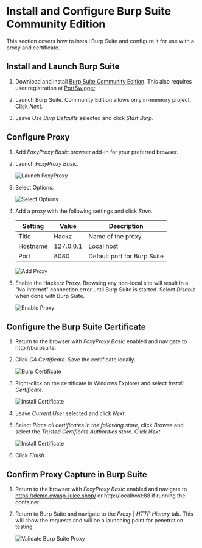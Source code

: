 # Install and Configure Burp Suite Community Edition

This section covers how to install Burp Suite and configure it for use with a proxy and certificate.

## Install and Launch Burp Suite

1. Download and install [Burp Suite Community Edition](https://portswigger.net/burp/releases#community). This also requires user registration at [PortSwigger](https://portswigger.net).

1. Launch Burp Suite. Community Edition allows only in-memory project. Click _Next_.

1. Leave _Use Burp Defaults_ selected and click _Start Burp_. 

## Configure Proxy

1. Add _FoxyProxy Basic_ browser add-in for your preferred browser.

1. Launch _FoxyProxy Basic_.

    ![Launch FoxyProxy](./images/FoxyProxy00.png "FoxyProxy extension")

1. Select Options.

    ![Select Options](./images/FoxyProxy01.png "Select Options")

1. Add a proxy with the following settings and click _Save_.  
  
    | Setting  | Value | Description |
    | -------- | ------- | ------- | 
    | Title | Hackz | Name of the proxy |
    | Hostname | 127.0.0.1 | Local host |
    | Port | 8080 | Default port for Burp Suite |

    ![Add Proxy](./images/FoxyProxy02.png "Add Proxy")

1. Enable the Hackerz Proxy. Browsing any non-local site will result in a "No Internet" connection error until Burp Suite is started. Select _Disable_ when done with Burp Suite.

    ![Enable Proxy](./images/FoxyProxy03.png "Enable Proxy")

## Configure the Burp Suite Certificate

1. Return to the browser with _FoxyProxy Basic_ enabled and navigate to http://burpsuite.

1. Click _CA Certificate_. Save the certificate locally.

    ![Burp Certificate](./images/BurpCert00.png "Burp Certificate")

1. Right-click on the certificate in Windows Explorer and select _Install Certificate_.

    ![Install Certificate](./images/BurpCert01.png "Install Certificate")

1. Leave _Current User_ selected and click _Next_.

1. Select _Place all certificates in the following store_, click _Browse_ and select the _Trusted Certificate Authorities_ store. Click _Next_.

    ![Install Certificate](./images/BurpCert02.png "Install Certificate")

1. Click _Finish_.

## Confirm Proxy Capture in Burp Suite

1. Return to the browser with _FoxyProxy Basic_ enabled and navigate to https://demo.owasp-juice.shop/ or http://localhost:88 if running the container.

1. Return to Burp Suite and navigate to the _Proxy_ | _HTTP History_ tab. This will show the requests and will be a launching point for penetration testing.

    ![Validate Burp Suite Proxy](./images/BurpSuiteConfirm00.png "Validate Burp Suite Proxy")